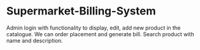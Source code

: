 # Supermarket-Billing-System
Admin login with functionality to display, edit, add new product in the catalogue. We can order placement and generate bill. Search product with name and description.

